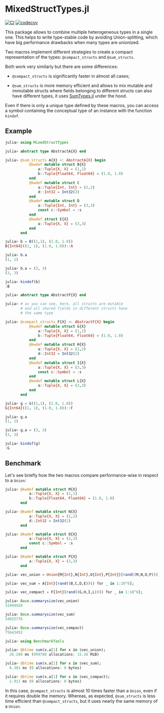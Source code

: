 # MixedStructTypes.jl

[![CI](https://github.com/JuliaDynamics/MixedStructTypes.jl/workflows/CI/badge.svg)](https://github.com/JuliaDynamics/MixedStructTypes.jl/actions?query=workflow%3ACI)
[![codecov](https://codecov.io/gh/JuliaDynamics/MixedStructTypes.jl/graph/badge.svg?token=rz9b1WTqCa)](https://codecov.io/gh/JuliaDynamics/MixedStructTypes.jl)

This package allows to combine multiple heterogeneous types in a single one. This helps to write type-stable code
by avoiding Union-splitting, which have big performance drawbacks when many types are unionized.

Two macros implement different strategies to create a compact representation of the types: `@compact_structs` and
`@sum_structs`.

Both work very similarly but there are some differences:

- `@compact_structs` is significantly faster in almost all cases;

- `@sum_structs` is more memory efficient and allows to mix mutable and immutable structs where fields belonging to different structs can also have different types, it uses [SumTypes.jl](https://github.com/MasonProtter/SumTypes.jl) under the hood. 

Even if there is only a unique type defined by these macros, you can access a symbol containing the conceptual type
of an instance with the function `kindof`.

## Example

```julia
julia> using MixedStructTypes

julia> abstract type AbstractA{X} end

julia> @sum_structs A{X} <: AbstractA{X} begin
           @kwdef mutable struct B{X}
               a::Tuple{X, X} = (1,1)
               b::Tuple{Float64, Float64} = (1.0, 1.0)
           end
           @kwdef mutable struct C
               a::Tuple{Int, Int} = (2,2)
               d::Int32 = Int32(2)
           end
           @kwdef mutable struct D
               a::Tuple{Int, Int} = (3,3)
               const c::Symbol = :s
           end
           @kwdef struct E{X}
               a::Tuple{X, X} = (3,3)
           end
       end

julia> b = B((1,1), (1.0, 1.0))
B{Int64}((1, 1), (1.0, 1.0))::A

julia> b.a
(1, 1)

julia> b.a = (3, 3)
(3, 3)

julia> kindof(b)
:B

julia> abstract type AbstractF{X} end 

julia> # as you can see, here, all structs are mutable
       # and all shared fields in different structs have
       # the same type

julia> @compact_structs F{X} <: AbstractF{X} begin
           @kwdef mutable struct G{X}
               a::Tuple{X, X} = (1,1)
               b::Tuple{Float64, Float64} = (1.0, 1.0)
           end
           @kwdef mutable struct H{X}
               a::Tuple{X, X} = (2,2)
               d::Int32 = Int32(2)
           end
           @kwdef mutable struct I{X}
               a::Tuple{X, X} = (3,3)
               const c::Symbol = :s
           end
           @kwdef mutable struct L{X}
               a::Tuple{X, X} = (3,3)
           end
       end

julia> g = G((1,1), (1.0, 1.0))
G{Int64}((1, 1), (1.0, 1.0))::F

julia> g.a
(1, 1)

julia> g.a = (3, 3)
(3, 3)

julia> kindof(g)
:G
```

## Benchmark

Let's see briefly how the two macros compare performance-wise in respect to a `Union`:

```julia
julia> @kwdef mutable struct M{X}
           a::Tuple{X, X} = (1,1)
           b::Tuple{Float64, Float64} = (1.0, 1.0)
       end

julia> @kwdef mutable struct N{X}
           a::Tuple{X, X} = (2,2)
           d::Int32 = Int32(2)
       end

julia> @kwdef mutable struct O{X}
           a::Tuple{X, X} = (3,3)
           const c::Symbol = :s
       end

julia> @kwdef mutable struct P{X}
           a::Tuple{X, X} = (3,3)
       end

julia> vec_union = Union{M{Int},N{Int},O{Int},P{Int}}[rand((M,N,O,P))() for _ in 1:10^6];

julia> vec_sum = A{Int}[rand((B,C,D,E))() for _ in 1:10^6];

julia> vec_compact = F{Int}[rand((G,H,I,L))() for _ in 1:10^6];

julia> Base.summarysize(vec_union)
31994928

julia> Base.summarysize(vec_sum)
34925776

julia> Base.summarysize(vec_compact)
75643452

julia> using BenchmarkTools

julia> @btime sum(x.a[1] for x in $vec_union);
  26.268 ms (999780 allocations: 15.26 MiB)

julia> @btime sum(x.a[1] for x in $vec_sum);
  6.301 ms (0 allocations: 0 bytes)

julia> @btime sum(x.a[1] for x in $vec_compact);
  2.911 ms (0 allocations: 0 bytes)
```

In this case, `@compact_structs` is almost 10 times faster than a `Union`, even if it requires double the memory. 
Whereas, as expected, `@sum_structs` is less time efficient than `@compact_structs`, but it uses nearly the same 
memory of a `Union`.

